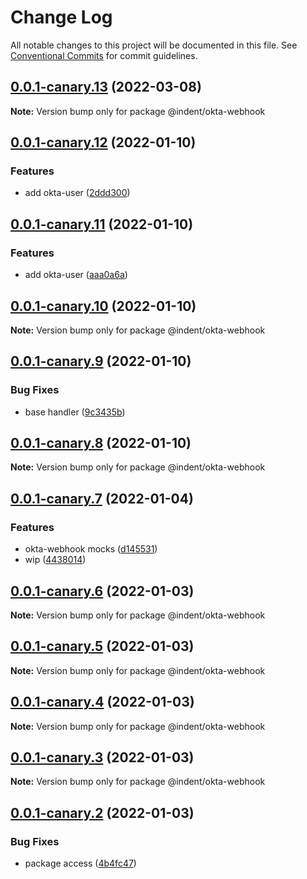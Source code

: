 # Change Log

All notable changes to this project will be documented in this file.
See [Conventional Commits](https://conventionalcommits.org) for commit guidelines.

## [0.0.1-canary.13](https://github.com/indentapis/integrations/compare/@indent/okta-webhook@0.0.1-canary.12...@indent/okta-webhook@0.0.1-canary.13) (2022-03-08)

**Note:** Version bump only for package @indent/okta-webhook





## [0.0.1-canary.12](https://github.com/indentapis/integrations/compare/@indent/okta-webhook@0.0.1-canary.11...@indent/okta-webhook@0.0.1-canary.12) (2022-01-10)


### Features

* add okta-user ([2ddd300](https://github.com/indentapis/integrations/commit/2ddd300d509e003b57795e598ff945f5957d59f2))





## [0.0.1-canary.11](https://github.com/indentapis/integrations/compare/@indent/okta-webhook@0.0.1-canary.10...@indent/okta-webhook@0.0.1-canary.11) (2022-01-10)


### Features

* add okta-user ([aaa0a6a](https://github.com/indentapis/integrations/commit/aaa0a6a33591fc0144b7e7e456cb88dc6115713b))





## [0.0.1-canary.10](https://github.com/indentapis/integrations/compare/@indent/okta-webhook@0.0.1-canary.9...@indent/okta-webhook@0.0.1-canary.10) (2022-01-10)

**Note:** Version bump only for package @indent/okta-webhook





## [0.0.1-canary.9](https://github.com/indentapis/integrations/compare/@indent/okta-webhook@0.0.1-canary.8...@indent/okta-webhook@0.0.1-canary.9) (2022-01-10)


### Bug Fixes

* base handler ([9c3435b](https://github.com/indentapis/integrations/commit/9c3435b21e6ba13d27c9c1a7af85b98658202905))





## [0.0.1-canary.8](https://github.com/indentapis/integrations/compare/@indent/okta-webhook@0.0.1-canary.7...@indent/okta-webhook@0.0.1-canary.8) (2022-01-10)

**Note:** Version bump only for package @indent/okta-webhook





## [0.0.1-canary.7](https://github.com/indentapis/integrations/compare/@indent/okta-webhook@0.0.1-canary.6...@indent/okta-webhook@0.0.1-canary.7) (2022-01-04)


### Features

* okta-webhook mocks ([d145531](https://github.com/indentapis/integrations/commit/d1455319f2f30b5b986224b63d60ceb59dfff389))
* wip ([4438014](https://github.com/indentapis/integrations/commit/44380142e6bf6a6ec8951f2f977ab0d05dbbed41))





## [0.0.1-canary.6](https://github.com/indentapis/integrations/compare/@indent/okta-webhook@0.0.1-canary.5...@indent/okta-webhook@0.0.1-canary.6) (2022-01-03)

**Note:** Version bump only for package @indent/okta-webhook





## [0.0.1-canary.5](https://github.com/indentapis/integrations/compare/@indent/okta-webhook@0.0.1-canary.4...@indent/okta-webhook@0.0.1-canary.5) (2022-01-03)

**Note:** Version bump only for package @indent/okta-webhook





## [0.0.1-canary.4](https://github.com/indentapis/integrations/compare/@indent/okta-webhook@0.0.1-canary.3...@indent/okta-webhook@0.0.1-canary.4) (2022-01-03)

**Note:** Version bump only for package @indent/okta-webhook





## [0.0.1-canary.3](https://github.com/indentapis/integrations/compare/@indent/okta-webhook@0.0.1-canary.2...@indent/okta-webhook@0.0.1-canary.3) (2022-01-03)

**Note:** Version bump only for package @indent/okta-webhook





## [0.0.1-canary.2](https://github.com/indentapis/integrations/compare/@indent/okta-webhook@0.0.1-canary.1...@indent/okta-webhook@0.0.1-canary.2) (2022-01-03)


### Bug Fixes

* package access ([4b4fc47](https://github.com/indentapis/integrations/commit/4b4fc47e037c49ddb79076d8d35acc438d6ef01b))
